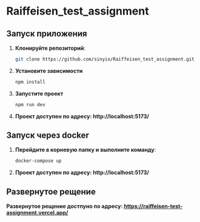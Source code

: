 # Raiffeisen_test_assignment

## Запуск приложения

1. **Клонируйте репозиторий**:

   ```bash
   git clone https://github.com/sinyio/Raiffeisen_test_assignment.git
   ```

2. **Установите зависимости**

   ```bash
   npm install
   ```

3. **Запустите проект**

   ```bash
   npm run dev
   ```
4. **Проект доступен по адресу: http://localhost:5173/**
   
## Запуск через docker

1. **Перейдите в корневую папку и выполните команду**:

   ```bash
   docker-compose up
   ```
   
2. **Проект доступен по адресу: http://localhost:5173/**

## Развернутое рещение

**Развернутое рещение достпуно по адресу: https://raiffeisen-test-assignment.vercel.app/**

